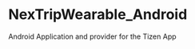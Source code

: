 NexTripWearable_Android
=======================

Android Application and provider for the Tizen App
